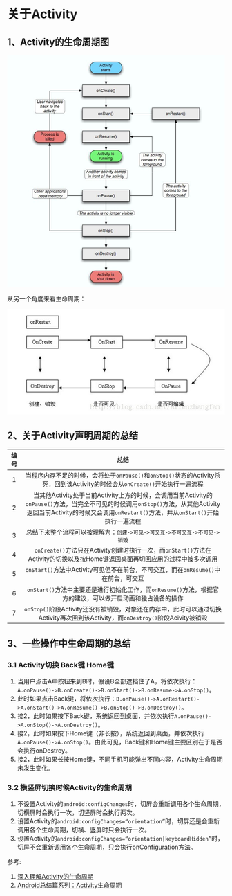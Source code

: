 # 关于Activity

## 1、Activity的生命周期图

![Activity的生命周期](res/activity_life.png)

从另一个角度来看生命周期：

![从另一个角度来看生命周期](res/activity_life2.png)

## 2、关于Activity声明周期的总结

|编号|总结|
|:-:|:-:|
|1|当程序内存不足的时候，会将处于`onPause()`和`onStop()`状态的Activity杀死，回到该Activity的时候会从`onCreate()`开始执行一遍流程|
|2|当其他Activity处于当前Activity上方的时候，会调用当前Activity的`onPause()`方法，当完全不可见的时候调用`onStop()`方法，从其他Activity返回当前Activity的时候又会调用`onRestart()`方法，并从`onStart()`开始执行一遍流程|
|3|总结下来整个流程可以被理解为：`创建->可见->可交互->不可交互->不可见->销毁`|
|4|`onCreate()`方法只在Activity创建时执行一次，而`onStart()`方法在Activity的切换以及按Home键返回桌面再切回应用的过程中被多次调用|
|5|`onStart()`方法中Activity可见但不在前台，不可交互，而在`onResume()`中在前台，可交互|
|6|`onStart()`方法中主要还是进行初始化工作，而`onResume()`方法，根据官方的建议，可以做开启动画和独占设备的操作|
|7|`onStop()`阶段Activity还没有被销毁，对象还在内存中，此时可以通过切换Activity再次回到该Activity，而`onDestroy()`阶段Acivity被销毁|

## 3、一些操作中生命周期的总结

### 3.1 Activity切换 Back键 Home键

1. 当用户点击A中按钮来到B时，假设B全部遮挡住了A，将依次执行：`A.onPause()->B.onCreate()->B.onStart()->B.onResume->A.onStop()`。
2. 此时如果点击Back键，将依次执行：`B.onPause()->A.onRestart()->A.onStart()->A.onResume()->B.onStop()->B.onDestroy()`。
3. 接2，此时如果按下Back键，系统返回到桌面，并依次执行`A.onPause()->A.onStop()->A.onDestroy()`。
4. 接2，此时如果按下Home键（非长按），系统返回到桌面，并依次执行`A.onPause()->A.onStop()`。由此可见，Back键和Home键主要区别在于是否会执行onDestroy。
5. 接2，此时如果长按Home键，不同手机可能弹出不同内容，Activity生命周期未发生变化。

### 3.2 横竖屏切换时候Activity的生命周期

1. 不设置Activity的`android:configChanges`时，切屏会重新调用各个生命周期，切横屏时会执行一次，切竖屏时会执行两次。
2. 设置Activity的`android:configChanges=“orientation”`时，切屏还是会重新调用各个生命周期，切横、竖屏时只会执行一次。
3. 设置Activity的`android:configChanges=“orientation|keyboardHidden”`时，切屏不会重新调用各个生命周期，只会执行onConfiguration方法。

参考:

1. [深入理解Activity的生命周期](http://www.jianshu.com/p/fb44584daee3)
2. [Android总结篇系列：Activity生命周期](https://www.cnblogs.com/lwbqqyumidi/p/3769113.html)
